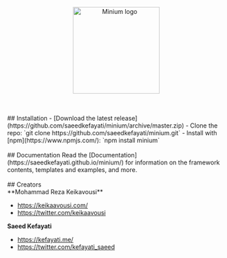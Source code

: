 <p align="center">
  <a href="https://saeedkefayati.github.io/minium/">
    <img src="https://github.com/saeedkefayati/minium/blob/master/images/logo.png" alt="Minium logo" width="200" height="200">
  </a>
</p>
<br>
<br>
## Installation
- [Download the latest release](https://github.com/saeedkefayati/minium/archive/master.zip)
- Clone the repo: `git clone https://github.com/saeedkefayati/minium.git`
- Install with [npm](https://www.npmjs.com/): `npm install minium`
<br>
<br>
## Documentation
Read the [Documentation](https://saeedkefayati.github.io/minium/) for information on the framework contents, templates and examples, and more.
<br>
<br>
## Creators
<br>
**Mohammad Reza Keikavousi**

- <https://keikaavousi.com/>
- <https://twitter.com/keikaavousi>

**Saeed Kefayati**

- <https://kefayati.me/>
- <https://twitter.com/kefayati_saeed>
